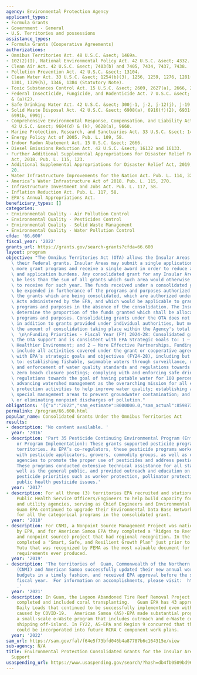 ```yaml
---
agency: Environmental Protection Agency
applicant_types:
- Formula Grants
- Government - General
- U.S. Territories and possessions
assistance_types:
- Formula Grants (Cooperative Agreements)
authorizations:
- Omnibus Territories Act. 48 U.S.C. &sect; 1469a.
- 102(2)(I), National Environmental Policy Act. 42 U.S.C. &sect; 4332.
- Clean Air Act. 42 U.S.C. &sect; 7403(b) and 7405, 7434, 7437, 7438.
- Pollution Prevention Act. 42 U.S.C. &sect; 13104.
- Clean Water Act. 33 U.S.C. &sect; 1254(b)(3), 1256, 1259, 1276, 1281(g), 1284, 1285(g)&(i),
  1301, 1329(h), 1346, 1384 (Statutory Note).
- Toxic Substances Control Act. 15 U.S.C. &sect; 2609, 2627(a), 2666, 2684(g).
- Federal Insecticide, Fungicide, and Rodenticide Act. 7 U.S.C. &sect; 136r(a), 136u(a)(1)
  & (a)(2).
- Safe Drinking Water Act. 42 U.S.C. &sect; 300j-1, j-2, j-12(j), j-19 a & b.
- Solid Waste Disposal Act. 42 U.S.C. &sect; 6908(a), 6916(f)(2), 6931(a)&(c), 6981(a),
  6991b, 6991j.
- Comprehensive Environmental Response, Compensation, and Liability Act (CERCLA).
  42 U.S.C. &sect; 9604(d) & (k), 9628(a), 9660.
- Marine Protection, Research, and Sanctuaries Act. 33 U.S.C. &sect; 1443.
- Energy Policy Act of 2005. Pub. L. 109, 58.
- Indoor Radon Abatement Act. 15 U.S.C. &sect; 2666.
- Diesel Emissions Reduction Act. 42 U.S.C. &sect; 16132 and 16133.
- Further Additional Supplemental Appropriations for Disaster Relief Requirements
  Act, 2018. Pub. L. 115, 123.
- Additional Supplemental Appropriations for Disaster Relief Act, 2019,. Pub. L. 116,
  20.
- Water Infrastructure Improvements for the Nation Act. Pub. L. 114, 322.
- America’s Water Infrastructure Act of 2018. Pub. L. 115, 270.
- Infrastructure Investment and Jobs Act. Pub. L. 117, 58.
- Inflation Reduction Act. Pub. L. 117, 58.
- EPA's Annual Appropriations Act.
beneficiary_types: []
categories:
- Environmental Quality - Air Pollution Control
- Environmental Quality - Pesticides Control
- Environmental Quality - Solid Waste Management
- Environmental Quality - Water Pollution Control
cfda: '66.600'
fiscal_year: '2022'
grants_url: https://grants.gov/search-grants?cfda=66.600
layout: program
objective: "The Omnibus Territories Act (OTA) allows the Insular Areas to consolidate\
  \ their Federal grants. Insular Areas may submit a single application for two or\
  \ more grant programs and receive a single award in order to reduce administrative\
  \ and application burdens. Any consolidated grant for any Insular Area shall not\
  \ be less than the sum of all grants which such area would otherwise be entitled\
  \ to receive for such year. The funds received under a consolidated grant shall\
  \ be expended in furtherance of the programs and purposes authorized for any of\
  \ the grants which are being consolidated, which are authorized under any of the\
  \ Acts administered by the EPA, and which would be applicable to grants for such\
  \ programs and purposes in the absence of the consolidation. The Insular Areas shall\
  \ determine the proportion of the funds granted which shall be allocated to such\
  \ programs and purposes. Consolidating grants under the OTA does not represent funding\
  \ in addition to grants provided under individual authorities, but merely represents\
  \ the amount of consolidation taking place within the Agency's total grant appropriations.\
  \  \n\nFunding Priorities - Fiscal Year (FY) 2024-28: Consolidated grants under\
  \ the OTA support and is consistent with EPA Strategic Goals to: 1 – A Cleaner,\
  \ Healthier Environment; and 2 – More Effective Partnerships. Funding priorities\
  \ include all activities covered under the grant or cooperative agreement that align\
  \ with EPA’s strategic goals and objectives (FY24-28), including but not limited\
  \ to: establishing fishable, swimmable waters through surveillance, monitoring,\
  \ and enforcement of water quality standards and regulations towards the goal of\
  \ zero beach closure postings; complying with and enforcing safe drinking water\
  \ regulations towards the goal of having potable water for 100 percent of the population;\
  \ advancing watershed management as the overarching mission for all environmental\
  \ protection activities to help improve water quality; establishing and managing\
  \ special management areas to prevent groundwater contamination; and mitigating\
  \ or eliminating nonpoint discharges of pollution."
obligations: '[{"x":"2022","sam_estimate":8000000.0,"sam_actual":8598731.0,"usa_spending_actual":110142275.0},{"x":"2023","sam_estimate":72518366.0,"sam_actual":0.0,"usa_spending_actual":165283366.0},{"x":"2024","sam_estimate":67518366.0,"sam_actual":0.0,"usa_spending_actual":102449774.0}]'
permalink: /program/66.600.html
popular_name: Consolidated Grants Under the Omnibus Territories Act
results:
- description: 'No content available. '
  year: '2016'
- description: 'Part 35 Pesticide Continuing Environmental Program (Enforcement, C&T,
    or Program Implementation): These grants supported pesticide programs in the US
    territories. As EPA’s co-regulators, these pesticide programs worked extensively
    with pesticide applicators, growers, commodity groups, as well as other government
    agencies to promote the proper use of pesticides and address pesticide issues.
    These programs conducted extensive technical assistance for all stakeholders as
    well as the general public, and provided outreach and education on EPA’s national
    pesticide priorities such as worker protection, pollinator protection and emerging
    public health pesticide issues.'
  year: '2017'
- description: For all three (3) territories EPA recruited and stationed on IPA US
    Public Health Service Officers/Engineers to help build capacity for the environmental
    and utility agencies, serving as Chief Engineers and Environmental Managers. At
    Guam EPA continued to upgrade their Environmental Data Base Network for data management
    for all the categorical programs in the consolidated grant.
  year: '2018'
- description: For CNMI, a Nonpoint Source Management Project was nationally recognized
    by EPA, and for American Samoa EPA they completed a "Ridges to Reef" (wetland
    and nonpoint source) project that had regional recognition. In the CNMI, they
    completed a "Smart, Safe, and Resilient Growth Plan" just prior to Super Typhoon
    Yutu that was recognized by FEMA as the most valuable document for FEMA Recovery
    requirements ever produced.
  year: '2019'
- description: 'The territories of  Guam, Commonwealth of the Northern Mariana Islands
    (CNMI) and American Samoa successfully updated their new annual work plans and
    budgets in a timely fashion, and received EPA approval before the start of the
    fiscal year.  For information on accomplishments, please visit:  https://www.epa.gov/tmdl/monitoring-assessment-and-tmdls-pacific-islands
    .'
  year: '2021'
- description: In Guam, the Lagoon Abandoned Tire Reef Removal Project was successfully
    completed and included coral transplanting.   Guam EPA has 43 approved Total Maximum
    Daily Loads that continued to be successfully implemented even with the constraints
    caused by COVID-19.   American Samoa (AS)-EPA made substantial progress in establishing
    a small-scale e-Waste program that includes outreach and e-Waste collection and
    shipping off-island. In FY22, AS-EPA and Region 9 concurred that the e-Waste activities
    could be incorporated into future RCRA C component work plans.
  year: '2022'
sam_url: https://sam.gov/fal/f64e5f73bfd046b4a87787b6c164315e/view
sub-agency: N/A
title: Environmental Protection Consolidated Grants for the Insular Areas - Program
  Support
usaspending_url: https://www.usaspending.gov/search/?hash=db4fb0509bd962654070e8e7973e7954
---
```

